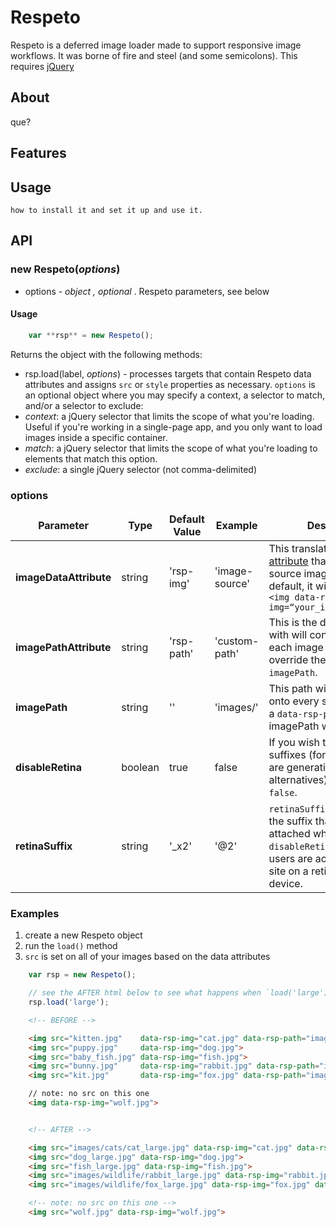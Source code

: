 # Respeto

Respeto is a deferred image loader made to support responsive image workflows. It was borne of fire and steel (and some semicolons). This requires [jQuery](http://jquery.org)

## About

que?

## Features

## Usage

`how to install it and set it up and use it.`

## API

### new Respeto(_options_)

* options - _object , optional_ . Respeto parameters, see below

#### Usage

```javascript
	var **rsp** = new Respeto();
```

Returns the object with the following methods:

* rsp.load(label, _options_) - processes targets that contain Respeto data attributes and assigns `src` or `style` properties as necessary. `options` is an optional object where you may specify a context, a selector to match, and/or a selector to exclude:
 * *context*: a jQuery selector that limits the scope of what you're loading. Useful if you're working in a single-page app, and you only want to load images inside a specific container.
 * *match*: a jQuery selector that limits the scope of what you're loading to elements that match this option.
 * *exclude*: a single jQuery selector (not comma-delimited)

### options

<table border="0" cellspacing="0">
    <thead>
    	<td align="center"><strong>Parameter</strong></td>
    	<td align="center"><strong>Type</strong></td>
    	<td align="center"><strong>Default Value</strong></td>
    	<td align="center"><strong>Example</strong></td>
    	<td align="center"><strong>Description</strong></td>
  	</thead>
  	<tr>
  		<td><strong>imageDataAttribute</strong></td>
  		<td>string</td>
  		<td>'rsp-img'</td>
  		<td>'image-source'</td>
  		<td>This translates into a <a href="https://developer.mozilla.org/en-US/docs/Web/Guide/HTML/Using_data_attributes">data attribute</a> that contains a source image. Using the default, it will look like this: <code>&lt;img data-rsp-img=&ldquo;your_image_here.jpg&rdquo;&gt;</code></td>
  	</tr>
  	<tr>
  		<td><strong>imagePathAttribute</strong></td>
  		<td>string</td>
  		<td>'rsp-path'</td>
  		<td>'custom-path'</td>
  		<td>This is the data attribute with will contain paths for each image that wishes to override the global <code>imagePath</code>.</td>
  	</tr>
  	<tr>
  		<td><strong>imagePath</strong></td>
  		<td>string</td>
  		<td>''</td>
  		<td>'images/'</td>
  		<td>This path will be prefixed onto every source image. If a <code>data-rsp-path</code> is present, imagePath will be ignored.</td>
  	</tr>
  	<tr>
  		<td><strong>disableRetina</strong></td>
  		<td>boolean</td>
  		<td>true</td>
  		<td>false</td>
  		<td>If you wish to enable retina suffixes (for instance, if you are generating retina alternatives), set this to <code>false</code>.</td>
  	</tr>
  	<tr>
  		<td><strong>retinaSuffix</strong></td>
  		<td>string</td>
  		<td>'_x2'</td>
  		<td>'@2'</td>
  		<td><code>retinaSuffix</code> determines the suffix that will be attached when <code>disableRetina</code> is false, and users are accessing your site on a retina-friendly device.</td>
  	</tr>
</table>

### Examples

1. create a new Respeto object
2. run the `load()` method
3. `src` is set on all of your images based on the data attributes

```javascript
	var rsp = new Respeto();

	// see the AFTER html below to see what happens when `load('large')` runs
	rsp.load('large');
```

```html
	<!-- BEFORE -->

	<img src="kitten.jpg" 	 data-rsp-img="cat.jpg" data-rsp-path="images/cats/">
	<img src="puppy.jpg" 	 data-rsp-img="dog.jpg">
	<img src="baby_fish.jpg" data-rsp-img="fish.jpg">
	<img src="bunny.jpg" 	 data-rsp-img="rabbit.jpg" data-rsp-path="images/wildlife/">
	<img src="kit.jpg" 		 data-rsp-img="fox.jpg" data-rsp-path="images/wildlife/">

	// note: no src on this one
	<img data-rsp-img="wolf.jpg">


	<!-- AFTER -->

	<img src="images/cats/cat_large.jpg" data-rsp-img="cat.jpg" data-rsp-path="images/cats/">
	<img src="dog_large.jpg" data-rsp-img="dog.jpg">
	<img src="fish_large.jpg" data-rsp-img="fish.jpg">
	<img src="images/wildlife/rabbit_large.jpg" data-rsp-img="rabbit.jpg" data-rsp-path="images/wildlife/">
	<img src="images/wildlife/fox_large.jpg" data-rsp-img="fox.jpg" data-rsp-path="images/wildlife/">

	<!-- note: no src on this one -->
	<img src="wolf.jpg" data-rsp-img="wolf.jpg">
```